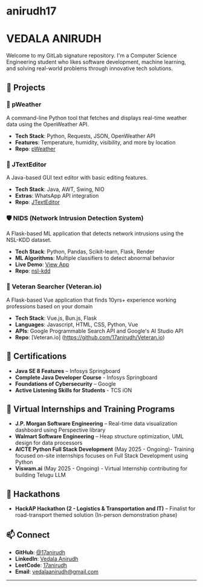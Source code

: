 # anirudh17



# VEDALA ANIRUDH

Welcome to my GitLab signature repository. I'm a Computer Science Engineering student who likes software development, machine learning, and solving real-world problems through innovative tech solutions.

## 🔧 Projects

### 📡 pWeather
A command-line Python tool that fetches and displays real-time weather data using the OpenWeather API.
- **Tech Stack**: Python, Requests, JSON, OpenWeather API
- **Features**: Temperature, humidity, visibility, and more by location
- **Repo**: [pWeather](https://github.com/17anirudh/pWeather.git)

### 📝 JTextEditor
A Java-based GUI text editor with basic editing features.
- **Tech Stack**: Java, AWT, Swing, NIO
- **Extras**: WhatsApp API integration
- **Repo**: [JTextEditor](https://github.com/17anirudh/JTextEditor.git)

### 🛡️ NIDS (Network Intrusion Detection System)
A Flask-based ML application that detects network intrusions using the NSL-KDD dataset.
- **Tech Stack**: Python, Pandas, Scikit-learn, Flask, Render
- **ML Algorithms**: Multiple classifiers to detect abnormal behavior
- **Live Demo**: [View App](https://intrusion-detection-yt2w.onrender.com/)
- **Repo**: [nsl-kdd](https://github.com/17anirudh/nsl-kdd)

### 💼 Veteran Searcher (Veteran.io)
A Flask-based Vue application that finds 10yrs+ experience working professions based on your domain
- **Tech Stack**: Vue.js, Bun.js, Flask
- **Languages**: Javascript, HTML, CSS, Python, Vue
- **APIs**: Google Programmable Search API and Google's AI Studio API
- **Repo**: [Veteran.io] (https://github.com/17anirudh/Veteran.io)

## 📜 Certifications
- **Java SE 8 Features** – Infosys Springboard
- **Complete Java Developer Course** - Infosys Springboard
- **Foundations of Cybersecurity** – Google
- **Active Listening Skills for Students** - TCS iON

## 💼 Virtual Internships and Training Programs

- **J.P. Morgan Software Engineering** – Real-time data visualization dashboard using Perspective library
- **Walmart Software Engineering** – Heap structure optimization, UML design for data processors
- **AICTE Python Full Stack Development** (May 2025 - Ongoing)- Training focused on-site internships focuses on Full Stack Development using Python
- **Viswam.ai** (May 2025 - Ongoing) - Virtual Internship contributing for building Telugu LLM


## 🏅 Hackathons

- **HackAP Hackathon (2 - Logistics & Transportation and IT)** – Finalist for road-transport themed solution (In-person demonstration phase)


## 📫 Connect

- **GitHub**: [@17anirudh](https://github.com/17anirudh)
- **LinkedIn**: [Vedala Anirudh](https://www.linkedin.com/in/vedala-anirudh/)
- **LeetCode**: [17anirudh](https://leetcode.com/u/17anirudh/)
- **Email**: vedalaanirudh@gmail.com

---


